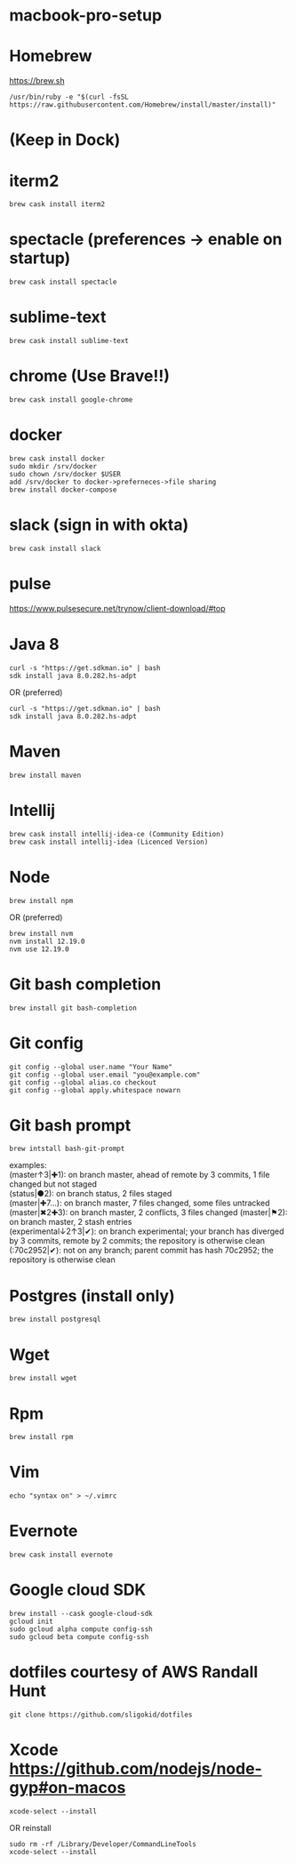 # macbook-pro-setup

# Homebrew
https://brew.sh  
```
/usr/bin/ruby -e "$(curl -fsSL https://raw.githubusercontent.com/Homebrew/install/master/install)"
```
# (Keep in Dock)
# iterm2
```
brew cask install iterm2
```

# spectacle (preferences -> enable on startup)
```
brew cask install spectacle
```

# sublime-text
```
brew cask install sublime-text
```

# chrome (Use Brave!!)
```
brew cask install google-chrome
```

# docker
```
brew cask install docker
sudo mkdir /srv/docker  
sudo chown /srv/docker $USER
add /srv/docker to docker->preferneces->file sharing
brew install docker-compose
```

# slack (sign in with okta)
```
brew cask install slack
```

# pulse
https://www.pulsesecure.net/trynow/client-download/#top

# Java 8
```
curl -s "https://get.sdkman.io" | bash
sdk install java 8.0.282.hs-adpt

```
OR (preferred)
```
curl -s "https://get.sdkman.io" | bash
sdk install java 8.0.282.hs-adpt
```

# Maven
```
brew install maven
```

# Intellij
```
brew cask install intellij-idea-ce (Community Edition)  
brew cask install intellij-idea (Licenced Version)
```

# Node
```
brew install npm
```

OR (preferred)

```
brew install nvm
nvm install 12.19.0 
nvm use 12.19.0 
```

# Git bash completion
```
brew install git bash-completion
```

# Git config
```
git config --global user.name "Your Name"  
git config --global user.email "you@example.com"  
git config --global alias.co checkout  
git config --global apply.whitespace nowarn  
```

# Git bash prompt
```
brew intstall bash-git-prompt
```

examples:  
(master↑3|✚1): on branch master, ahead of remote by 3 commits, 1 file changed but not staged  
(status|●2): on branch status, 2 files staged  
(master|✚7…): on branch master, 7 files changed, some files untracked  
(master|✖2✚3): on branch master, 2 conflicts, 3 files changed
(master|⚑2): on branch master, 2 stash entries  
(experimental↓2↑3|✔): on branch experimental; your branch has diverged by 3 commits, remote by 2 commits; the repository is otherwise clean  
(:70c2952|✔): not on any branch; parent commit has hash 70c2952; the repository is otherwise clean

# Postgres (install only)
```
brew install postgresql
```

# Wget
```
brew install wget
```

# Rpm
```
brew install rpm
```

# Vim
```
echo "syntax on" > ~/.vimrc
```

# Evernote
```
brew cask install evernote
```
# Google cloud SDK
```
brew install --cask google-cloud-sdk
gcloud init
sudo gcloud alpha compute config-ssh
sudo gcloud beta compute config-ssh
```

# 
# dotfiles courtesy of AWS Randall Hunt
```
git clone https://github.com/sligokid/dotfiles
```

# Xcode https://github.com/nodejs/node-gyp#on-macos
```
xcode-select --install
```
OR reinstall
```
sudo rm -rf /Library/Developer/CommandLineTools
xcode-select --install
``` 
